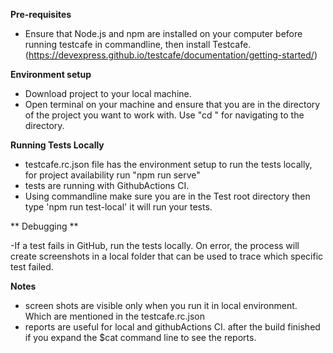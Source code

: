 **Pre-requisites**

- Ensure that Node.js and npm are installed on your computer before running testcafe in commandline, then install Testcafe.(https://devexpress.github.io/testcafe/documentation/getting-started/)

**Environment setup**

- Download project to your local machine.
- Open terminal on your machine and ensure that you are in the directory of the project you want to work with. Use "cd <project file path>" for navigating to the directory.

**Running Tests Locally**

- testcafe.rc.json file has the environment setup to run the tests locally, for project availability run "npm run serve"
- tests are running with GithubActions CI.
- Using commandline make sure you are in the Test root directory then type 'npm run test-local' it will run your tests.

** Debugging **

-If a test fails in GitHub, run the tests locally. On error, the process will create screenshots in a local folder that can be used to trace which specific test failed. 

**Notes**

- screen shots are visible only when you run it in local environment. Which are mentioned in the testcafe.rc.json 
- reports are useful for local and githubActions CI. after the build finished if you expand the $cat command line to see the reports.
